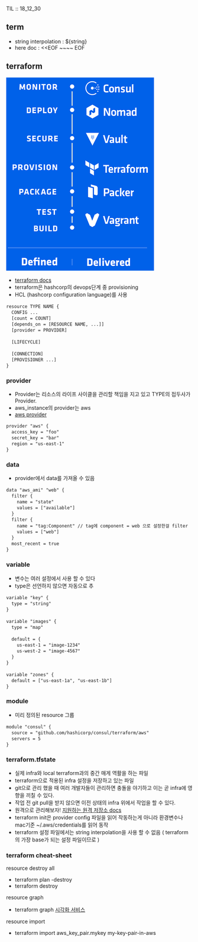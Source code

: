 TIL :: 18_12_30

## term

- string interpolation : ${string}
- here doc : <<EOF ~~~~ EOF


## terraform
![hashcorp devops](../static/img/hashcorp_devops.gif)
- [terraform docs](https://www.terraform.io/docs/configuration/load.html)
- terraform은 hashcorp의 devops단계 중 provisioning
- HCL (hashcorp configuration language)를 사용
```hcl
resource TYPE NAME {
  CONFIG ... 
  [count = COUNT]
  [depends_on = [RESOURCE NAME, ...]]
  [provider = PROVIDER]

  [LIFECYCLE]

  [CONNECTION]
  [PROVISIONER ...]
}
```

### provider
- Provider는 리소스의 라이프 사이클을 관리할 책임을 지고 있고 TYPE의 접두사가 Provider.
- aws_instance의 provider는 aws
- [aws provider](https://www.terraform.io/docs/providers/aws/index.html)
```hcl 
provider "aws" {
  access_key = "foo"
  secret_key = "bar"
  region = "us-east-1"
}
```

### data
- provider에서 data를 가져올 수 있음
```hcl
data "aws_ami" "web" {
  filter {
    name = "state"
    values = ["available"]
  }
  filter {
    name = "tag:Component" // tag에 component = web 으로 설정한걸 filter
    values = ["web"]
  }
  most_recent = true
}
```

### variable
- 변수는 여러 설정에서 사용 할 수 있다
- type은 선언하지 않으면 자동으로 추
```hcl
variable "key" {
  type = "string"
}

variable "images" {
  type = "map"

  default = {
    us-east-1 = "image-1234"
    us-west-2 = "image-4567"
  }
}

variable "zones" {
  default = ["us-east-1a", "us-east-1b"]
}
```

### module
- 미리 정의된 resource 그룹
```hcl
module "consul" {
  source = "github.com/hashicorp/consul/terraform/aws"
  servers = 5
}
```


### terraform.tfstate
- 실제 infra와 local terraform과의 중간 매게 역활을 하는 파일
- terraform으로 적용된 infra 설정을 저장하고 있는 파일
- git으로 관리 했을 때 여러 개발자들이 관리하면 충돌을 야기하고 이는 곧 infra에 영향을 끼칠 수 있다.
- 작업 전 git pull을 받지 않으면 이전 상태의 infra 위에서 작업을 할 수 있다.
- 원격으로 관리해보자! [지원하는 원격 저장소 docs](https://www.terraform.io/docs/backends/types/index.html)
- terraform init은 provider config 파일을 읽어 작동하는게 아니라 환경변수나 mac기준 ~/.aws/credentials를 읽어 동작
- terraform 설정 파일에서는 string interpolation을 사용 할 수 없음 ( terraform의 가장 base가 되는 설정 파일이므로 )



### terraform cheat-sheet

resource destroy all
- terraform plan -destroy
- terraform destroy

resource graph
- terraform graph [시각화 서비스](https://dreampuf.github.io/GraphvizOnline/#digraph%20%7B%0A%09compound%20%3D%20%22true%22%0A%09newrank%20%3D%20%22true%22%0A%09subgraph%20%22root%22%20%7B%0A%09%09%22%5Broot%5D%20aws_instance.example-server%22%20%5Blabel%20%3D%20%22aws_instance.example-server%22%2C%20shape%20%3D%20%22box%22%5D%0A%09%09%22%5Broot%5D%20aws_security_group.example-allow-all%22%20%5Blabel%20%3D%20%22aws_security_group.example-allow-all%22%2C%20shape%20%3D%20%22box%22%5D%0A%09%09%22%5Broot%5D%20aws_subnet.example-a%22%20%5Blabel%20%3D%20%22aws_subnet.example-a%22%2C%20shape%20%3D%20%22box%22%5D%0A%09%09%22%5Broot%5D%20aws_subnet.example-c%22%20%5Blabel%20%3D%20%22aws_subnet.example-c%22%2C%20shape%20%3D%20%22box%22%5D%0A%09%09%22%5Broot%5D%20aws_vpc.example%22%20%5Blabel%20%3D%20%22aws_vpc.example%22%2C%20shape%20%3D%20%22box%22%5D%0A%09%09%22%5Broot%5D%20data.aws_ami.ubuntu%22%20%5Blabel%20%3D%20%22data.aws_ami.ubuntu%22%2C%20shape%20%3D%20%22box%22%5D%0A%09%09%22%5Broot%5D%20provider.aws%22%20%5Blabel%20%3D%20%22provider.aws%22%2C%20shape%20%3D%20%22diamond%22%5D%0A%09%09%22%5Broot%5D%20aws_instance.example-server%22%20-%3E%20%22%5Broot%5D%20aws_security_group.example-allow-all%22%0A%09%09%22%5Broot%5D%20aws_instance.example-server%22%20-%3E%20%22%5Broot%5D%20aws_subnet.example-a%22%0A%09%09%22%5Broot%5D%20aws_instance.example-server%22%20-%3E%20%22%5Broot%5D%20data.aws_ami.ubuntu%22%0A%09%09%22%5Broot%5D%20aws_instance.example-server%22%20-%3E%20%22%5Broot%5D%20var.key_pair%22%0A%09%09%22%5Broot%5D%20aws_security_group.example-allow-all%22%20-%3E%20%22%5Broot%5D%20aws_vpc.example%22%0A%09%09%22%5Broot%5D%20aws_subnet.example-a%22%20-%3E%20%22%5Broot%5D%20aws_vpc.example%22%0A%09%09%22%5Broot%5D%20aws_subnet.example-c%22%20-%3E%20%22%5Broot%5D%20aws_vpc.example%22%0A%09%09%22%5Broot%5D%20aws_vpc.example%22%20-%3E%20%22%5Broot%5D%20provider.aws%22%0A%09%09%22%5Broot%5D%20data.aws_ami.ubuntu%22%20-%3E%20%22%5Broot%5D%20provider.aws%22%0A%09%09%22%5Broot%5D%20meta.count-boundary%20(count%20boundary%20fixup)%22%20-%3E%20%22%5Broot%5D%20aws_instance.example-server%22%0A%09%09%22%5Broot%5D%20meta.count-boundary%20(count%20boundary%20fixup)%22%20-%3E%20%22%5Broot%5D%20aws_subnet.example-c%22%0A%09%09%22%5Broot%5D%20provider.aws%20(close)%22%20-%3E%20%22%5Broot%5D%20aws_instance.example-server%22%0A%09%09%22%5Broot%5D%20provider.aws%20(close)%22%20-%3E%20%22%5Broot%5D%20aws_subnet.example-c%22%0A%09%09%22%5Broot%5D%20root%22%20-%3E%20%22%5Broot%5D%20meta.count-boundary%20(count%20boundary%20fixup)%22%0A%09%09%22%5Broot%5D%20root%22%20-%3E%20%22%5Broot%5D%20provider.aws%20(close)%22%0A%09%7D%0A%7D)

resource import
- terraform import aws_key_pair.mykey my-key-pair-in-aws

 
